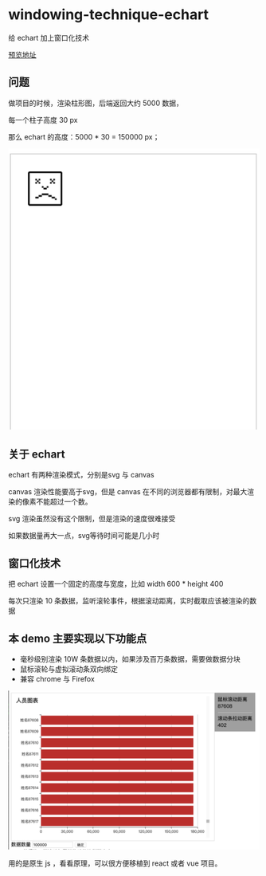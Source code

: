 # windowing-technique-echart
给 echart 加上窗口化技术

[预览地址](https://qccs.github.io/windowing-technique-echart/)

## 问题
做项目的时候，渲染柱形图，后端返回大约 5000 数据，

每一个柱子高度 30 px

那么 echart 的高度：5000 * 30 = 150000 px；

![](https://github.com/QCCS/windowing-technique-echart/blob/master/1.png)

## 关于 echart
echart 有两种渲染模式，分别是svg 与 canvas

canvas 渲染性能要高于svg，但是 canvas 在不同的浏览器都有限制，对最大渲染的像素不能超过一个数。

svg 渲染虽然没有这个限制，但是渲染的速度很难接受

如果数据量再大一点，svg等待时间可能是几小时

## 窗口化技术

把 echart 设置一个固定的高度与宽度，比如 width 600 * height 400

每次只渲染 10 条数据，监听滚轮事件，根据滚动距离，实时截取应该被渲染的数据

## 本 demo 主要实现以下功能点

- 毫秒级别渲染 10W 条数据以内，如果涉及百万条数据，需要做数据分块
- 鼠标滚轮与虚拟滚动条双向绑定
- 兼容 chrome 与 Firefox

![](https://github.com/QCCS/windowing-technique-echart/blob/master/2.png)

用的是原生 js ，看看原理，可以很方便移植到 react 或者 vue 项目。